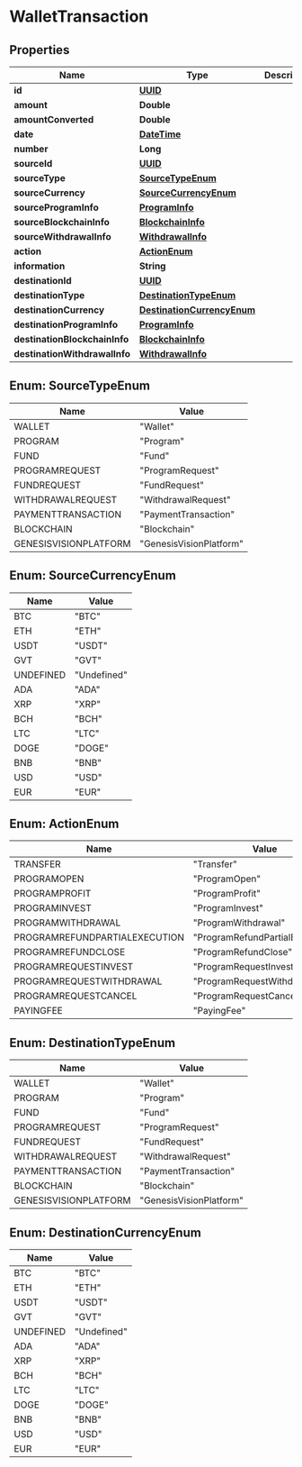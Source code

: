 
# WalletTransaction

## Properties
Name | Type | Description | Notes
------------ | ------------- | ------------- | -------------
**id** | [**UUID**](UUID.md) |  |  [optional]
**amount** | **Double** |  |  [optional]
**amountConverted** | **Double** |  |  [optional]
**date** | [**DateTime**](DateTime.md) |  |  [optional]
**number** | **Long** |  |  [optional]
**sourceId** | [**UUID**](UUID.md) |  |  [optional]
**sourceType** | [**SourceTypeEnum**](#SourceTypeEnum) |  |  [optional]
**sourceCurrency** | [**SourceCurrencyEnum**](#SourceCurrencyEnum) |  |  [optional]
**sourceProgramInfo** | [**ProgramInfo**](ProgramInfo.md) |  |  [optional]
**sourceBlockchainInfo** | [**BlockchainInfo**](BlockchainInfo.md) |  |  [optional]
**sourceWithdrawalInfo** | [**WithdrawalInfo**](WithdrawalInfo.md) |  |  [optional]
**action** | [**ActionEnum**](#ActionEnum) |  |  [optional]
**information** | **String** |  |  [optional]
**destinationId** | [**UUID**](UUID.md) |  |  [optional]
**destinationType** | [**DestinationTypeEnum**](#DestinationTypeEnum) |  |  [optional]
**destinationCurrency** | [**DestinationCurrencyEnum**](#DestinationCurrencyEnum) |  |  [optional]
**destinationProgramInfo** | [**ProgramInfo**](ProgramInfo.md) |  |  [optional]
**destinationBlockchainInfo** | [**BlockchainInfo**](BlockchainInfo.md) |  |  [optional]
**destinationWithdrawalInfo** | [**WithdrawalInfo**](WithdrawalInfo.md) |  |  [optional]


<a name="SourceTypeEnum"></a>
## Enum: SourceTypeEnum
Name | Value
---- | -----
WALLET | &quot;Wallet&quot;
PROGRAM | &quot;Program&quot;
FUND | &quot;Fund&quot;
PROGRAMREQUEST | &quot;ProgramRequest&quot;
FUNDREQUEST | &quot;FundRequest&quot;
WITHDRAWALREQUEST | &quot;WithdrawalRequest&quot;
PAYMENTTRANSACTION | &quot;PaymentTransaction&quot;
BLOCKCHAIN | &quot;Blockchain&quot;
GENESISVISIONPLATFORM | &quot;GenesisVisionPlatform&quot;


<a name="SourceCurrencyEnum"></a>
## Enum: SourceCurrencyEnum
Name | Value
---- | -----
BTC | &quot;BTC&quot;
ETH | &quot;ETH&quot;
USDT | &quot;USDT&quot;
GVT | &quot;GVT&quot;
UNDEFINED | &quot;Undefined&quot;
ADA | &quot;ADA&quot;
XRP | &quot;XRP&quot;
BCH | &quot;BCH&quot;
LTC | &quot;LTC&quot;
DOGE | &quot;DOGE&quot;
BNB | &quot;BNB&quot;
USD | &quot;USD&quot;
EUR | &quot;EUR&quot;


<a name="ActionEnum"></a>
## Enum: ActionEnum
Name | Value
---- | -----
TRANSFER | &quot;Transfer&quot;
PROGRAMOPEN | &quot;ProgramOpen&quot;
PROGRAMPROFIT | &quot;ProgramProfit&quot;
PROGRAMINVEST | &quot;ProgramInvest&quot;
PROGRAMWITHDRAWAL | &quot;ProgramWithdrawal&quot;
PROGRAMREFUNDPARTIALEXECUTION | &quot;ProgramRefundPartialExecution&quot;
PROGRAMREFUNDCLOSE | &quot;ProgramRefundClose&quot;
PROGRAMREQUESTINVEST | &quot;ProgramRequestInvest&quot;
PROGRAMREQUESTWITHDRAWAL | &quot;ProgramRequestWithdrawal&quot;
PROGRAMREQUESTCANCEL | &quot;ProgramRequestCancel&quot;
PAYINGFEE | &quot;PayingFee&quot;


<a name="DestinationTypeEnum"></a>
## Enum: DestinationTypeEnum
Name | Value
---- | -----
WALLET | &quot;Wallet&quot;
PROGRAM | &quot;Program&quot;
FUND | &quot;Fund&quot;
PROGRAMREQUEST | &quot;ProgramRequest&quot;
FUNDREQUEST | &quot;FundRequest&quot;
WITHDRAWALREQUEST | &quot;WithdrawalRequest&quot;
PAYMENTTRANSACTION | &quot;PaymentTransaction&quot;
BLOCKCHAIN | &quot;Blockchain&quot;
GENESISVISIONPLATFORM | &quot;GenesisVisionPlatform&quot;


<a name="DestinationCurrencyEnum"></a>
## Enum: DestinationCurrencyEnum
Name | Value
---- | -----
BTC | &quot;BTC&quot;
ETH | &quot;ETH&quot;
USDT | &quot;USDT&quot;
GVT | &quot;GVT&quot;
UNDEFINED | &quot;Undefined&quot;
ADA | &quot;ADA&quot;
XRP | &quot;XRP&quot;
BCH | &quot;BCH&quot;
LTC | &quot;LTC&quot;
DOGE | &quot;DOGE&quot;
BNB | &quot;BNB&quot;
USD | &quot;USD&quot;
EUR | &quot;EUR&quot;



